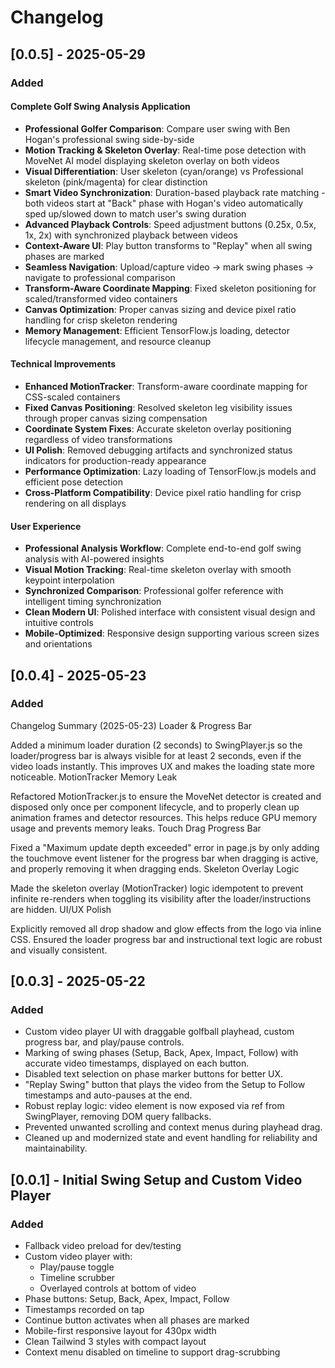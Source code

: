 # Changelog

## [0.0.5] - 2025-05-29

### Added
#### Complete Golf Swing Analysis Application
- **Professional Golfer Comparison**: Compare user swing with Ben Hogan's professional swing side-by-side
- **Motion Tracking & Skeleton Overlay**: Real-time pose detection with MoveNet AI model displaying skeleton overlay on both videos
- **Visual Differentiation**: User skeleton (cyan/orange) vs Professional skeleton (pink/magenta) for clear distinction
- **Smart Video Synchronization**: Duration-based playback rate matching - both videos start at "Back" phase with Hogan's video automatically sped up/slowed down to match user's swing duration
- **Advanced Playback Controls**: Speed adjustment buttons (0.25x, 0.5x, 1x, 2x) with synchronized playback between videos
- **Context-Aware UI**: Play button transforms to "Replay" when all swing phases are marked
- **Seamless Navigation**: Upload/capture video → mark swing phases → navigate to professional comparison
- **Transform-Aware Coordinate Mapping**: Fixed skeleton positioning for scaled/transformed video containers
- **Canvas Optimization**: Proper canvas sizing and device pixel ratio handling for crisp skeleton rendering
- **Memory Management**: Efficient TensorFlow.js loading, detector lifecycle management, and resource cleanup

#### Technical Improvements
- **Enhanced MotionTracker**: Transform-aware coordinate mapping for CSS-scaled containers
- **Fixed Canvas Positioning**: Resolved skeleton leg visibility issues through proper canvas sizing compensation
- **Coordinate System Fixes**: Accurate skeleton overlay positioning regardless of video transformations
- **UI Polish**: Removed debugging artifacts and synchronized status indicators for production-ready appearance
- **Performance Optimization**: Lazy loading of TensorFlow.js models and efficient pose detection
- **Cross-Platform Compatibility**: Device pixel ratio handling for crisp rendering on all displays

#### User Experience
- **Professional Analysis Workflow**: Complete end-to-end golf swing analysis with AI-powered insights
- **Visual Motion Tracking**: Real-time skeleton overlay with smooth keypoint interpolation
- **Synchronized Comparison**: Professional golfer reference with intelligent timing synchronization
- **Clean Modern UI**: Polished interface with consistent visual design and intuitive controls
- **Mobile-Optimized**: Responsive design supporting various screen sizes and orientations

## [0.0.4] - 2025-05-23

### Added
Changelog Summary (2025-05-23)
Loader & Progress Bar

Added a minimum loader duration (2 seconds) to SwingPlayer.js so the loader/progress bar is always visible for at least 2 seconds, even if the video loads instantly. This improves UX and makes the loading state more noticeable.
MotionTracker Memory Leak

Refactored MotionTracker.js to ensure the MoveNet detector is created and disposed only once per component lifecycle, and to properly clean up animation frames and detector resources. This helps reduce GPU memory usage and prevents memory leaks.
Touch Drag Progress Bar

Fixed a "Maximum update depth exceeded" error in page.js by only adding the touchmove event listener for the progress bar when dragging is active, and properly removing it when dragging ends.
Skeleton Overlay Logic

Made the skeleton overlay (MotionTracker) logic idempotent to prevent infinite re-renders when toggling its visibility after the loader/instructions are hidden.
UI/UX Polish

Explicitly removed all drop shadow and glow effects from the logo via inline CSS.
Ensured the loader progress bar and instructional text logic are robust and visually consistent.

## [0.0.3] - 2025-05-22

### Added
- Custom video player UI with draggable golfball playhead, custom progress bar, and play/pause controls.
- Marking of swing phases (Setup, Back, Apex, Impact, Follow) with accurate video timestamps, displayed on each button.
- Disabled text selection on phase marker buttons for better UX.
- "Replay Swing" button that plays the video from the Setup to Follow timestamps and auto-pauses at the end.
- Robust replay logic: video element is now exposed via ref from SwingPlayer, removing DOM query fallbacks.
- Prevented unwanted scrolling and context menus during playhead drag.
- Cleaned up and modernized state and event handling for reliability and maintainability.

## [0.0.1] - Initial Swing Setup and Custom Video Player

### Added
- Fallback video preload for dev/testing
- Custom video player with:
  - Play/pause toggle
  - Timeline scrubber
  - Overlayed controls at bottom of video
- Phase buttons: Setup, Back, Apex, Impact, Follow
- Timestamps recorded on tap
- Continue button activates when all phases are marked
- Mobile-first responsive layout for 430px width
- Clean Tailwind 3 styles with compact layout
- Context menu disabled on timeline to support drag-scrubbing
